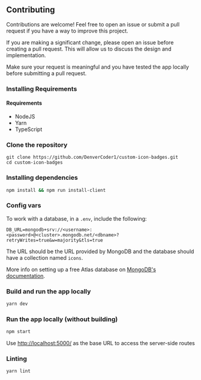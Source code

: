 ## Contributing

Contributions are welcome! Feel free to open an issue or submit a pull request if you have a way to improve this project.

If you are making a significant change, please open an issue before creating a pull request. This will allow us to discuss the design and implementation.

Make sure your request is meaningful and you have tested the app locally before submitting a pull request.


### Installing Requirements

#### Requirements

* NodeJS
* Yarn
* TypeScript

### Clone the repository

```
git clone https://github.com/DenverCoder1/custom-icon-badges.git
cd custom-icon-badges
```

### Installing dependencies

```bash
npm install && npm run install-client
```

### Config vars

To work with a database, in a `.env`, include the following:

```env
DB_URL=mongodb+srv://<username>:<password>@<cluster>.mongodb.net/<dbname>?retryWrites=true&w=majority&tls=true
```

The URL should be the URL provided by MongoDB and the database should have a collection named `icons`.

More info on setting up a free Atlas database on [MongoDB's documentation](https://docs.atlas.mongodb.com/getting-started/).

### Build and run the app locally

```bash
yarn dev
```

### Run the app locally (without building)

```bash
npm start
```

Use <http://localhost:5000/> as the base URL to access the server-side routes

### Linting

```bash
yarn lint
```